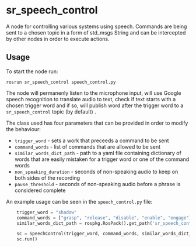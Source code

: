 # sr_speech_control

A node for controlling various systems using speech.
Commands are being sent to a chosen topic in a form of std_msgs
String and can be intercepted by other nodes in order to execute actions.

## Usage

To start the node run:
```
rosrun sr_speech_control speech_control.py
```

The node will permanenly listen to the microphone input, will use Google speech
recognition to translate audio to text, check if text starts with a chosen trigger word and if so, will publish word after the trigger word to a `sr_speech_control` topic (by default) .

The class used has four parameters that can be provided in order to modify the behaviour:
- `trigger_word` - sets a work that preceeds a command to be sent
- `command_words` - list of commands that are allowed to be sent
- `similar_words_dict_path` - path to a yaml file containing dictionary of words that are easily mistaken for a trigger word or one of the command words
- `non_speaking_duration` - seconds of non-speaking audio to keep on both sides of the recording
- `pause_threshold` - seconds of non-speaking audio before a phrase is considered complete

An example usage can be seen in the `speech_control.py` file:
```python
    trigger_word = "shadow"
    command_words = ["grasp", "release", "disable", "enable", "engage"]
    similar_words_dict_path = rospkg.RosPack().get_path('sr_speech_control') + '/config/similar_words_dict.yaml'

    sc = SpeechControl(trigger_word, command_words, similar_words_dict_path=similar_words_dict_path)
    sc.run()

```
